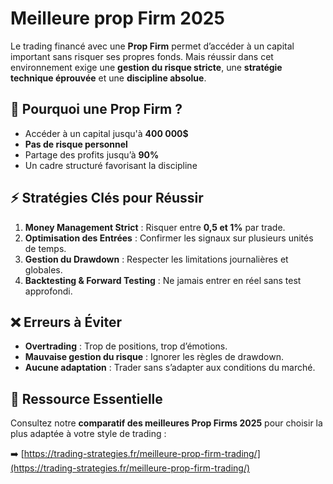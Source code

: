 # Meilleure prop Firm 2025


Le trading financé avec une **Prop Firm** permet d’accéder à un capital important sans risquer ses propres fonds. Mais réussir dans cet environnement exige une **gestion du risque stricte**, une **stratégie technique éprouvée** et une **discipline absolue**.

## 📌 Pourquoi une Prop Firm ?
- Accéder à un capital jusqu'à **400 000$**
- **Pas de risque personnel**
- Partage des profits jusqu’à **90%**
- Un cadre structuré favorisant la discipline

## ⚡ Stratégies Clés pour Réussir
1. **Money Management Strict** : Risquer entre **0,5 et 1%** par trade.
2. **Optimisation des Entrées** : Confirmer les signaux sur plusieurs unités de temps.
3. **Gestion du Drawdown** : Respecter les limitations journalières et globales.
4. **Backtesting & Forward Testing** : Ne jamais entrer en réel sans test approfondi.

## ❌ Erreurs à Éviter
- **Overtrading** : Trop de positions, trop d’émotions.
- **Mauvaise gestion du risque** : Ignorer les règles de drawdown.
- **Aucune adaptation** : Trader sans s’adapter aux conditions du marché.

## 🔗 Ressource Essentielle
Consultez notre **comparatif des meilleures Prop Firms 2025** pour choisir la plus adaptée à votre style de trading :

➡️ [https://trading-strategies.fr/meilleure-prop-firm-trading/](https://trading-strategies.fr/meilleure-prop-firm-trading/)
